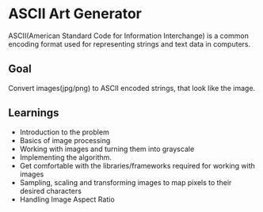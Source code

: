 # ASCII Art Generator
ASCII(American Standard Code for Information Interchange) is a common encoding format used for representing strings and text data in computers.

## Goal
Convert images(jpg/png) to ASCII encoded strings, that look like the image.

## Learnings
- Introduction to the problem
- Basics of image processing
- Working with images and turning them into grayscale
- Implementing the algorithm. 
- Get comfortable with the libraries/frameworks required for working with images
- Sampling, scaling and transforming images to map pixels to their desired characters
- Handling Image Aspect Ratio